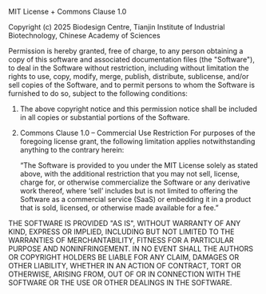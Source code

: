 
MIT License + Commons Clause 1.0

Copyright (c) 2025 Biodesign Centre, Tianjin Institute of Industrial Biotechnology, Chinese Academy of Sciences

Permission is hereby granted, free of charge, to any person obtaining a copy
of this software and associated documentation files (the "Software"), to deal
in the Software without restriction, including without limitation the rights
to use, copy, modify, merge, publish, distribute, sublicense, and/or sell
copies of the Software, and to permit persons to whom the Software is
furnished to do so, subject to the following conditions:

1. The above copyright notice and this permission notice shall be included in
   all copies or substantial portions of the Software.
2. Commons Clause 1.0 – Commercial Use Restriction
   For purposes of the foregoing license grant, the following limitation applies
   notwithstanding anything to the contrary herein:

   “The Software is provided to you under the MIT License solely as stated
   above, with the additional restriction that you may not sell, license,
   charge for, or otherwise commercialize the Software or any derivative work
   thereof, where ‘sell’ includes but is not limited to offering the Software
   as a commercial service (SaaS) or embedding it in a product that is sold,
   licensed, or otherwise made available for a fee.”

THE SOFTWARE IS PROVIDED "AS IS", WITHOUT WARRANTY OF ANY KIND, EXPRESS OR
IMPLIED, INCLUDING BUT NOT LIMITED TO THE WARRANTIES OF MERCHANTABILITY,
FITNESS FOR A PARTICULAR PURPOSE AND NONINFRINGEMENT. IN NO EVENT SHALL THE
AUTHORS OR COPYRIGHT HOLDERS BE LIABLE FOR ANY CLAIM, DAMAGES OR OTHER
LIABILITY, WHETHER IN AN ACTION OF CONTRACT, TORT OR OTHERWISE, ARISING FROM,
OUT OF OR IN CONNECTION WITH THE SOFTWARE OR THE USE OR OTHER DEALINGS IN THE
SOFTWARE.

